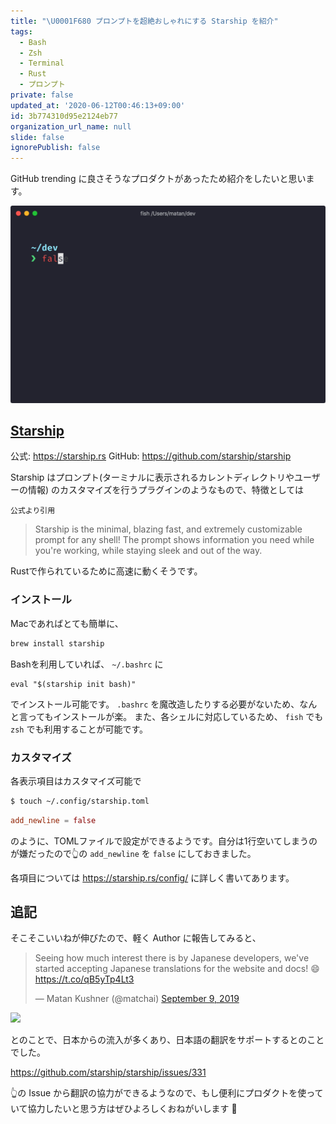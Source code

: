 ```yaml
---
title: "\U0001F680 プロンプトを超絶おしゃれにする Starship を紹介"
tags:
  - Bash
  - Zsh
  - Terminal
  - Rust
  - プロンプト
private: false
updated_at: '2020-06-12T00:46:13+09:00'
id: 3b774310d95e2124eb77
organization_url_name: null
slide: false
ignorePublish: false
---
```

GitHub trending に良さそうなプロダクトがあったため紹介をしたいと思います。

![](https://raw.githubusercontent.com/starship/starship/master/media/demo.gif)

## [Starship](https://starship.rs)

公式: https://starship.rs
GitHub: https://github.com/starship/starship

Starship はプロンプト(ターミナルに表示されるカレントディレクトリやユーザーの情報)
のカスタマイズを行うプラグインのようなもので、特徴としては

`公式より引用`

> Starship is the minimal, blazing fast, and extremely customizable prompt for any shell!
> The prompt shows information you need while you're working, while staying sleek and out of the way.

Rustで作られているために高速に動くそうです。

### インストール
Macであればとても簡単に、

```sh
brew install starship
```

Bashを利用していれば、 `~/.bashrc` に

```bash:.bashrc
eval "$(starship init bash)"
```

でインストール可能です。 `.bashrc` を魔改造したりする必要がないため、なんと言ってもインストールが楽。
また、各シェルに対応しているため、 `fish` でも `zsh` でも利用することが可能です。

### カスタマイズ

各表示項目はカスタマイズ可能で

```sh
$ touch ~/.config/starship.toml
```

```toml:~/.config/starship.toml
add_newline = false
```

のように、TOMLファイルで設定ができるようです。自分は1行空いてしまうのが嫌だったので👆の `add_newline` を `false` にしておきました。

各項目については https://starship.rs/config/ に詳しく書いてあります。

## 追記
そこそこいいねが伸びたので、軽く Author に報告してみると、

<blockquote class="twitter-tweet" data-conversation="none" data-cards="hidden" data-partner="tweetdeck"><p lang="en" dir="ltr">Seeing how much interest there is by Japanese developers, we&#39;ve started accepting Japanese translations for the website and docs! 😄<a href="https://t.co/qB5yTp4Lt3">https://t.co/qB5yTp4Lt3</a></p>&mdash; Matan Kushner (@matchai) <a href="https://twitter.com/matchai/status/1171181489297321984?ref_src=twsrc%5Etfw">September 9, 2019</a></blockquote>

![](https://user-images.githubusercontent.com/4658208/64568188-2423f680-d328-11e9-8099-cb1c6fdc328d.png)

とのことで、日本からの流入が多くあり、日本語の翻訳をサポートするとのことでした。

https://github.com/starship/starship/issues/331

👆の Issue から翻訳の協力ができるようなので、もし便利にプロダクトを使っていて協力したいと思う方はぜひよろしくおねがいします :pray:
